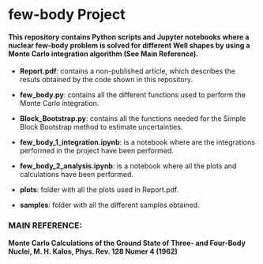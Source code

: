 # few-body Project

#### This repository contains Python scripts and Jupyter notebooks where a nuclear few-body problem is solved for different Well shapes by using a Monte Carlo integration algorithm (See Main Reference).

  - **Report.pdf**: contains a non-published article, which describes the resuts obtained by the code shown in this repository.

  - **few_body.py**: contains all the different functions used to perform the Monte Carlo integration.

  - **Block_Bootstrap.py**: contains all the functions needed for the Simple Block Bootstrap method to estimate uncertainties.

  - **few_body_1_integration.ipynb**: is a notebook where are the integrations performed in the project have been performed.

  - **few_body_2_analysis.ipynb**: is a notebook where all the plots and calculations have been performed.

  - **plots**: folder with all the plots used in Report.pdf.

  - **samples**: folder with all the different samples obtained.

### MAIN REFERENCE: 
**Monte Carlo Calculations of the Ground State of Three- and Four-Body Nuclei, M. H. Kalos, Phys. Rev. 128 Numer 4 (1962)**
